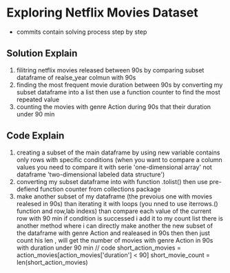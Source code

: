 # Exploring Netflix Movies Dataset
- commits contain solving process step by step 
## Solution Explain
1. filitring netflix movies released between 90s by comparing subset dataframe of realse_year colmun with 90s 
2. finding the most frequent movie duration between 90s by converting my subset dataframe into a list then use a function counter to find the most repeated value
3. counting the movies with genre Action during 90s that their duration under 90 min

## Code Explain
1. creating a subset of the main dataframe by using new variable contains only rows with specific conditions (when you want to compare a column values you need to compare it with serie 'one-dimensional array' not dataframe 'two-dimensional labeled data structure')
2. converting my subset dataframe into with function .tolist() then use pre-defiend function counter from collections package
3. make another subset of my dataframe (the prevoius one with movies realesed in 90s) than iterating it with loops (you nned to use iterrows.() function and row,lab indexs) than compare each value of the current row with 90 min if condition is successed i add it to my count list
there is another method where i can directly make another the new subset of the dataframe with genre Action and realeased in 90s then then just count his len , will get the number of movies with genre Action in 90s with duration under 90 min
// code 
short_action_movies = action_movies[action_movies['duration'] < 90]
short_movie_count = len(short_action_movies)